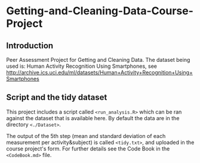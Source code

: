 # Getting-and-Cleaning-Data-Course-Project

## Introduction
Peer Assessment Project for Getting and Cleaning Data. The dataset being used is: Human Activity Recognition Using Smartphones, see http://archive.ics.uci.edu/ml/datasets/Human+Activity+Recognition+Using+Smartphones

## Script and the tidy dataset

This project includes a script called `<run_analysis.R>` which can be ran against the dataset that is available here. By default the data are in the directory `<./Dataset>`.

The output of the 5th step (mean and standard deviation of each measurement per activity&subject) is called `<tidy.txt>`, and uploaded in the course project's form. For further details see the Code Book in the `<CodeBook.md>` file.

